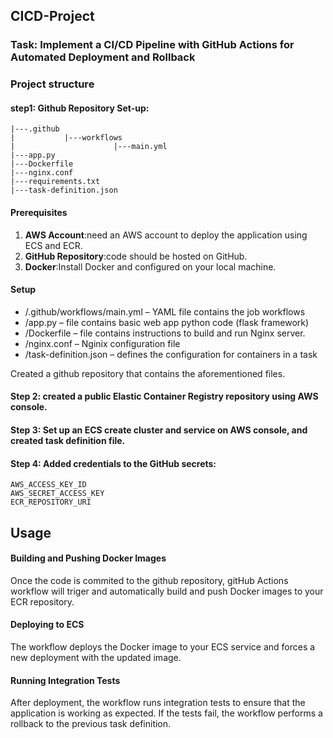 ﻿## CICD-Project 
### Task: Implement a CI/CD Pipeline with GitHub Actions for Automated Deployment and Rollback 
### Project structure 
#### step1: Github Repository Set-up: 

```
|---.github
|           |---workflows
|                      |---main.yml
|---app.py
|---Dockerfile
|---nginx.conf
|---requirements.txt
|---task-definition.json
```

#### Prerequisites

1. **AWS Account**:need an AWS account to deploy the application using ECS and ECR.
2. **GitHub Repository**:code should be hosted on GitHub.
3. **Docker**:Install Docker and configured on your local machine.

#### Setup

- /.github/workflows/main.yml – YAML file contains the job workflows
- /app.py – file contains basic web app python code (flask framework)
- /Dockerfile – file contains instructions to build and run Nginx server.
- /nginx.conf – Nginix configuration file
- /task-definition.json – defines the configuration for containers in a task

Created a github repository that contains the aforementioned files.

#### Step 2: created a public Elastic Container Registry repository using AWS console.
#### Step 3: Set up an ECS create cluster and service on AWS console, and created task definition file. 

#### Step 4: Added credentials to the GitHub secrets: 

```
AWS_ACCESS_KEY_ID
AWS_SECRET_ACCESS_KEY
ECR_REPOSITORY_URI
```

## Usage 
#### Building and Pushing Docker Images 

Once the code is commited to the github repository, gitHub Actions workflow will triger and automatically build and push Docker images to your ECR repository.

#### Deploying to ECS

The workflow deploys the Docker image to your ECS service and forces a new deployment with the updated image.

#### Running Integration Tests

After deployment, the workflow runs integration tests to ensure that the application is working as expected. If the tests fail, the workflow performs a rollback to the previous task definition.


